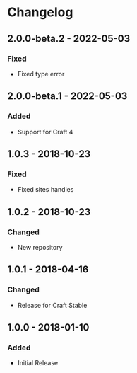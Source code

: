 # Changelog

## 2.0.0-beta.2 - 2022-05-03

### Fixed
- Fixed type error

## 2.0.0-beta.1 - 2022-05-03

### Added
- Support for Craft 4

## 1.0.3 - 2018-10-23

### Fixed
- Fixed sites handles

## 1.0.2 - 2018-10-23

### Changed
- New repository

## 1.0.1 - 2018-04-16

### Changed
- Release for Craft Stable

## 1.0.0 - 2018-01-10

### Added
- Initial Release
